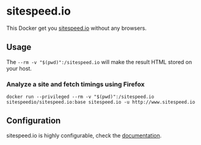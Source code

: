 # sitespeed.io

This Docker get you [sitespeed.io](http://www.sitespeed.io) without any browsers.

## Usage

The ```--rm -v "$(pwd)":/sitespeed.io``` will make the result HTML stored on your host.

### Analyze a site and fetch timings using Firefox
```
docker run --privileged --rm -v "$(pwd)":/sitespeed.io sitespeedio/sitespeed.io:base sitespeed.io -u http://www.sitespeed.io 
```

## Configuration
sitespeed.io is highly configurable, check the [documentation](http://www.sitespeed.io/documentation).

